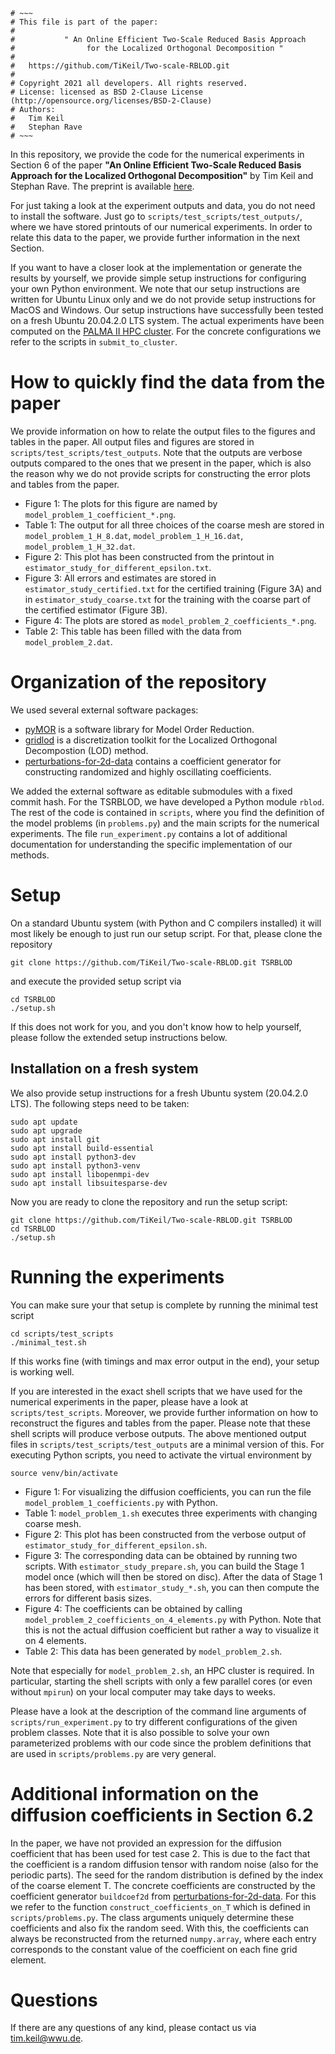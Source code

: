 ```
# ~~~
# This file is part of the paper:
#
#           " An Online Efficient Two-Scale Reduced Basis Approach
#                for the Localized Orthogonal Decomposition "
#
#   https://github.com/TiKeil/Two-scale-RBLOD.git
#
# Copyright 2021 all developers. All rights reserved.
# License: licensed as BSD 2-Clause License (http://opensource.org/licenses/BSD-2-Clause)
# Authors:
#   Tim Keil
#   Stephan Rave
# ~~~
```

In this repository, we provide the code for the numerical experiments in Section 6
of the paper **"An Online Efficient Two-Scale Reduced Basis Approach for the
Localized Orthogonal Decomposition"** by Tim Keil and Stephan Rave.
The preprint is available [here](...).

For just taking a look at the experiment outputs and data, you do not need to
install the software. Just go to `scripts/test_scripts/test_outputs/`,
where we have stored printouts of our numerical experiments.
In order to relate this data to the paper, we provide further information in the next Section.

If you want to have a closer look at the implementation or generate the results by
yourself, we provide simple setup instructions for configuring your own Python environment.
We note that our setup instructions are written for Ubuntu Linux only and we do not provide
setup instructions for MacOS and Windows.
Our setup instructions have successfully been tested on a fresh Ubuntu 20.04.2.0 LTS system.
The actual experiments have been computed on the
[PALMA II HPC cluster](<https://www.uni-muenster.de/IT/en/services/unterstuetzungsleistung/hpc/index.shtml>).
For the concrete configurations we refer to the scripts in `submit_to_cluster`.

# How to quickly find the data from the paper

We provide information on how to relate the output files to the figures and tables in the paper.
All output files and figures are stored in `scripts/test_scripts/test_outputs`.
Note that the outputs are verbose outputs compared to the ones that we present in the paper,
which is also the reason why we do not provide scripts for constructing the error plots and
tables from the paper.

- Figure 1: The plots for this figure are named by `model_problem_1_coefficient_*.png`.
- Table 1: The output for all three choices of the coarse mesh are stored in 
`model_problem_1_H_8.dat`, `model_problem_1_H_16.dat`, `model_problem_1_H_32.dat`.
- Figure 2: This plot has been constructed from the printout in
`estimator_study_for_different_epsilon.txt`.
- Figure 3: All errors and estimates are stored in `estimator_study_certified.txt` for
the certified training (Figure 3A) and in `estimator_study_coarse.txt`
for the training with the coarse part of the certified estimator (Figure 3B).
- Figure 4: The plots are stored as `model_problem_2_coefficients_*.png`.
- Table 2: This table has been filled with the data from `model_problem_2.dat`.

# Organization of the repository

We used several external software packages:

- [pyMOR](https://pymor.org) is a software library for Model Order Reduction.
- [gridlod](https://github.com/fredrikhellman/gridlod) is a discretization toolkit for the
Localized Orthogonal Decompostion (LOD) method. 
- [perturbations-for-2d-data](https://github.com/TiKeil/perturbations-for-2d-data) contains
a coefficient generator for constructing randomized and highly oscillating coefficients.

We added the external software as editable submodules with a fixed commit hash.
For the TSRBLOD, we have developed a Python module `rblod`.
The rest of the code is contained in `scripts`, where you find the definition of the model problems
(in `problems.py`) and the main scripts for the numerical experiments.
The file `run_experiment.py` contains a lot of additional documentation for understanding
the specific implementation of our methods.

# Setup

On a standard Ubuntu system (with Python and C compilers installed) it will most likely be enough
to just run our setup script. For that, please clone the repository

```
git clone https://github.com/TiKeil/Two-scale-RBLOD.git TSRBLOD
```

and execute the provided setup script via 

```
cd TSRBLOD
./setup.sh
```

If this does not work for you, and you don't know how to help yourself,
please follow the extended setup instructions below.

## Installation on a fresh system

We also provide setup instructions for a fresh Ubuntu system (20.04.2.0 LTS).
The following steps need to be taken:

```
sudo apt update
sudo apt upgrade
sudo apt install git
sudo apt install build-essential
sudo apt install python3-dev
sudo apt install python3-venv
sudo apt install libopenmpi-dev
sudo apt install libsuitesparse-dev
```

Now you are ready to clone the repository and run the setup script:

```
git clone https://github.com/TiKeil/Two-scale-RBLOD.git TSRBLOD
cd TSRBLOD
./setup.sh
```

# Running the experiments

You can make sure your that setup is complete by running the minimal test script
```
cd scripts/test_scripts
./minimal_test.sh
```

If this works fine (with timings and max error output in the end), your setup is working well.

If you are interested in the exact shell scripts that we have used for the numerical experiments
in the paper, please have a look at `scripts/test_scripts`. Moreover, we provide further information
on how to reconstruct the figures and tables from the paper.
Please note that these shell scripts will produce verbose outputs.
The above mentioned output files in `scripts/test_scripts/test_outputs` are a minimal version of this.
For executing Python scripts, you need to activate the virtual environment by

```
source venv/bin/activate
```

- Figure 1: For visualizing the diffusion coefficients, you can run the file
`model_problem_1_coefficients.py` with Python.
- Table 1: `model_problem_1.sh` executes three experiments with changing coarse mesh.
- Figure 2: This plot has been constructed from the verbose output of
`estimator_study_for_different_epsilon.sh`.
- Figure 3: The corresponding data can be obtained by running two scripts.
With `estimator_study_prepare.sh`, you can build the Stage 1 model once
(which will then be stored on disc). After the data of Stage 1 has been stored, with
`estimator_study_*.sh`, you can then compute the errors for different basis sizes.
- Figure 4: The coefficients can be obtained by calling `model_problem_2_coefficients_on_4_elements.py`
with Python. Note that this is not the actual diffusion coefficient but rather a way to visualize it on
4 elements.
- Table 2: This data has been generated by `model_problem_2.sh`.

Note that especially for `model_problem_2.sh`, an HPC cluster is required.
In particular, starting the shell scripts with only a few parallel cores (or even without `mpirun`)
on your local computer may take days to weeks.

Please have a look at the description of the command line arguments of `scripts/run_experiment.py`
to try different configurations of the given problem classes. Note that it is also possible to solve
your own parameterized problems with our code since the problem definitions that are used in
`scripts/problems.py` are very general. 

# Additional information on the diffusion coefficients in Section 6.2

In the paper, we have not provided an expression for the diffusion coefficient that has been used for
test case 2. This is due to the fact that the coefficient is a random diffusion tensor with random noise
(also for the periodic parts). The seed for the random distribution is defined by the index of the
coarse element T. The concrete coefficients are constructed by the coefficient generator `buildcoef2d`
from [perturbations-for-2d-data](https://github.com/TiKeil/perturbations-for-2d-data).
For this we refer to the function `construct_coefficients_on_T` which is defined in `scripts/problems.py`.
The class arguments uniquely determine these coefficients and also fix the random seed. With this,
the coefficients can always be reconstructed from the returned `numpy.array`,
where each entry corresponds to the constant value of the coefficient on each fine grid element.

# Questions

If there are any questions of any kind, please contact us via <tim.keil@wwu.de>.
